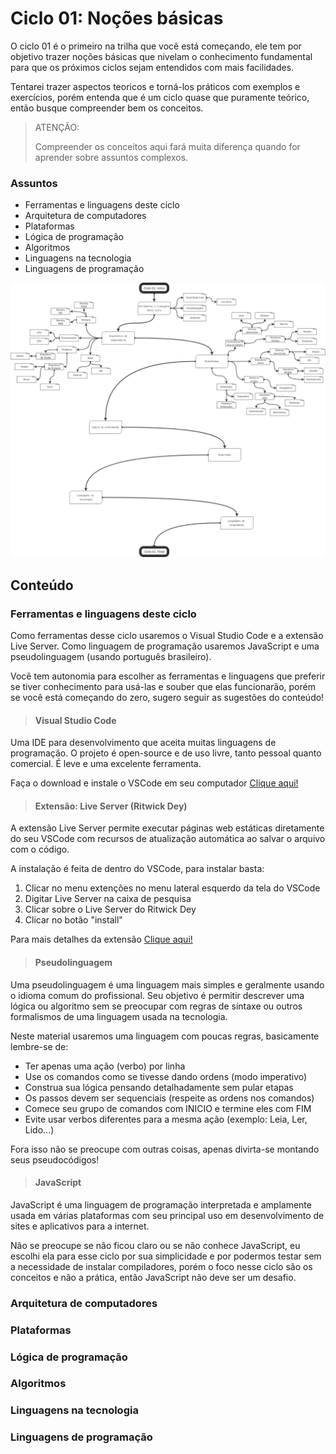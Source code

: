 # Ciclo 01: Noções básicas

O ciclo 01 é o primeiro na trilha que você está começando, ele tem por objetivo trazer noções básicas que nivelam o conhecimento fundamental para que os próximos ciclos sejam entendidos com mais facilidades.

Tentarei trazer aspectos teoricos e torná-los práticos com exemplos e exercícios, porém entenda que é um ciclo quase que puramente teórico, então busque compreender bem os conceitos.

> ATENÇÃO:
>
> Compreender os conceitos aqui fará muita diferença quando for aprender sobre assuntos complexos.

### Assuntos

- Ferramentas e linguagens deste ciclo
- Arquitetura de computadores
- Plataformas
- Lógica de programação
- Algoritmos
- Linguagens na tecnologia
- Linguagens de programação

![Roadmap que mostra como o estudo foi organizado nesse ciclo](./img/roadmap-ciclo-01.png)

## Conteúdo

### Ferramentas e linguagens deste ciclo

Como ferramentas desse ciclo usaremos o Visual Studio Code e a extensão Live Server. Como linguagem de programação usaremos JavaScript e uma pseudolinguagem (usando português brasileiro).

Você tem autonomia para escolher as ferramentas e linguagens que preferir se tiver conhecimento para usá-las e souber que elas funcionarão, porém se você está começando do zero, sugero seguir as sugestões do conteúdo! 

> #### Visual Studio Code

Uma IDE para desenvolvimento que aceita muitas linguagens de programação. O projeto é open-source e de uso livre, tanto pessoal quanto comercial. É leve e uma excelente ferramenta.

Faça o download e instale o VSCode em seu computador [Clique aqui!](https://code.visualstudio.com/)

> #### Extensão: Live Server (Ritwick Dey)

A extensão Live Server permite executar páginas web estáticas diretamente do seu VSCode com recursos de atualização automática ao salvar o arquivo com o código.

A instalação é feita de dentro do VSCode, para instalar basta:

1. Clicar no menu extenções no menu lateral esquerdo da tela do VSCode
2. Digitar Live Server na caixa de pesquisa
3. Clicar sobre o Live Server do Ritwick Dey
4. Clicar no botão "install"

Para mais detalhes da extensão [Clique aqui!](https://marketplace.visualstudio.com/items?itemName=ritwickdey.LiveServer)

> #### Pseudolinguagem

Uma pseudolinguagem é uma linguagem mais simples e geralmente usando o idioma comum do profissional. Seu objetivo é permitir descrever uma lógica ou algoritmo sem se preocupar com regras de síntaxe ou outros formalismos de uma linguagem usada na tecnologia.

Neste material usaremos uma linguagem com poucas regras, basicamente lembre-se de:

- Ter apenas uma ação (verbo) por linha
- Use os comandos como se tivesse dando ordens (modo imperativo)
- Construa sua lógica pensando detalhadamente sem pular etapas
- Os passos devem ser sequenciais (respeite as ordens nos comandos)
- Comece seu grupo de comandos com INICIO e termine eles com FIM
- Evite usar verbos diferentes para a mesma ação (exemplo: Leia, Ler, Lido...)

Fora isso não se preocupe com outras coisas, apenas divirta-se montando seus pseudocódigos!

> #### JavaScript

JavaScript é uma linguagem de programação interpretada e amplamente usada em várias plataformas com seu principal uso em desenvolvimento de sites e aplicativos para a internet.

Não se preocupe se não ficou claro ou se não conhece JavaScript, eu escolhi ela para esse ciclo por sua simplicidade e por podermos testar sem a necessidade de instalar compiladores, porém o foco nesse ciclo são os conceitos e não a prática, então JavaScript não deve ser um desafio. 

### Arquitetura de computadores

### Plataformas

### Lógica de programação

### Algoritmos

### Linguagens na tecnologia

### Linguagens de programação